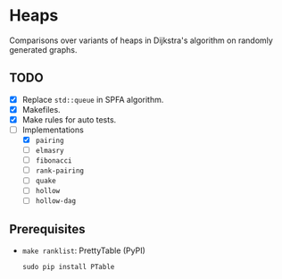# Heaps
Comparisons over variants of heaps in Dijkstra's algorithm on randomly generated graphs.

## TODO
* [x] Replace `std::queue` in SPFA algorithm.
* [x] Makefiles.
* [x] Make rules for auto tests.
* [ ] Implementations
    * [x] `pairing`
    * [ ] `elmasry`
    * [ ] `fibonacci`
    * [ ] `rank-pairing`
    * [ ] `quake`
    * [ ] `hollow`
    * [ ] `hollow-dag`

## Prerequisites
* `make ranklist`: PrettyTable (PyPI)
  ```shell
  sudo pip install PTable
  ```